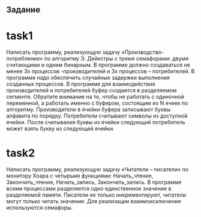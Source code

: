 ## Задание

# task1 

Написать программу, реализующую задачу «Производство-потребление» по алгоритму Э. Дейкстры с тремя семафорами: двумя считающими и одним бинарным. В программе должно создаваться не менее 3х процессов -производителей и 3х процессов – потребителей. В программе надо обеспечить случайные задержки выполнения созданных процессов. В программе для взаимодействия производителей и потребителей буфер создается в разделяемом сегменте. Обратите внимание на то, чтобы не работать с одиночной переменной, а работать именно с буфером, состоящим их N ячеек по алгоритму. Производители в ячейки буфера записывают буквы алфавита по порядку. Потребители считывают символы из доступной ячейки. После считывания буквы из ячейки следующий потребитель может взять букву из следующей ячейки.

# task2

Написать программу, реализующую задачу «Читатели – писатели» по монитору Хоара с четырьмя функциями: Начать_чтение, Закончить_чтение, Начать_запись, Закончить_запись. В программе всеми процессами разделяется одно единственное значение в разделяемой памяти. Писатели ее только инкрементируют, читатели могут только читать значение.
Для реализации взаимоисключения используются семафоры.
